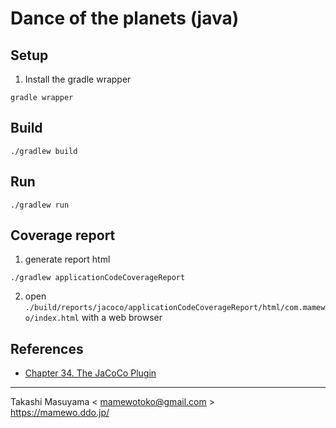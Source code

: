 # Dance of the planets (java)

## Setup
1. Install the gradle wrapper

```
gradle wrapper
```

## Build

```
./gradlew build
```

## Run

```
./gradlew run
```

## Coverage report

1.  generate report html

```
./gradlew applicationCodeCoverageReport
```

2. open `./build/reports/jacoco/applicationCodeCoverageReport/html/com.mamewo/index.html` with a web browser

References
-------------

* [Chapter 34. The JaCoCo Plugin](http://gradle.monochromeroad.com/docs/userguide/jacoco_plugin.html)

----
Takashi Masuyama < mamewotoko@gmail.com >  
https://mamewo.ddo.jp/

